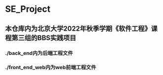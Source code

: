 # SE_Project  
## 本仓库内为北京大学2022年秋季学期《软件工程》课程第三组的BBS实践项目
### ./back_end内为后端工程文件
### ./front_end_web内为web前端工程文件
